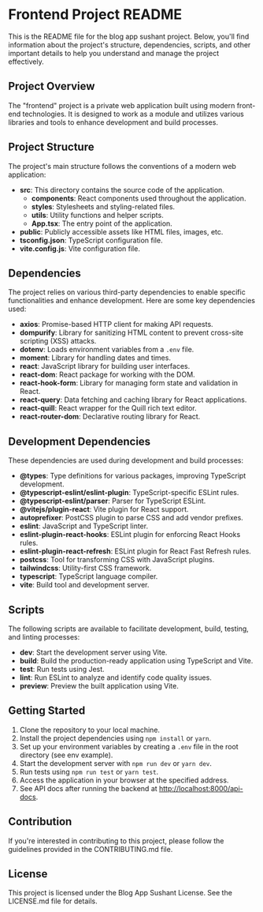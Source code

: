 # Frontend Project README

This is the README file for the blog app sushant project. Below, you'll find information about the project's structure, dependencies, scripts, and other important details to help you understand and manage the project effectively.

## Project Overview

The "frontend" project is a private web application built using modern front-end technologies. It is designed to work as a module and utilizes various libraries and tools to enhance development and build processes.

## Project Structure

The project's main structure follows the conventions of a modern web application:

- **src**: This directory contains the source code of the application.
  - **components**: React components used throughout the application.
  - **styles**: Stylesheets and styling-related files.
  - **utils**: Utility functions and helper scripts.
  - **App.tsx**: The entry point of the application.
- **public**: Publicly accessible assets like HTML files, images, etc.
- **tsconfig.json**: TypeScript configuration file.
- **vite.config.js**: Vite configuration file.

## Dependencies

The project relies on various third-party dependencies to enable specific functionalities and enhance development. Here are some key dependencies used:

- **axios**: Promise-based HTTP client for making API requests.
- **dompurify**: Library for sanitizing HTML content to prevent cross-site scripting (XSS) attacks.
- **dotenv**: Loads environment variables from a `.env` file.
- **moment**: Library for handling dates and times.
- **react**: JavaScript library for building user interfaces.
- **react-dom**: React package for working with the DOM.
- **react-hook-form**: Library for managing form state and validation in React.
- **react-query**: Data fetching and caching library for React applications.
- **react-quill**: React wrapper for the Quill rich text editor.
- **react-router-dom**: Declarative routing library for React.

## Development Dependencies

These dependencies are used during development and build processes:

- **@types**: Type definitions for various packages, improving TypeScript development.
- **@typescript-eslint/eslint-plugin**: TypeScript-specific ESLint rules.
- **@typescript-eslint/parser**: Parser for TypeScript ESLint.
- **@vitejs/plugin-react**: Vite plugin for React support.
- **autoprefixer**: PostCSS plugin to parse CSS and add vendor prefixes.
- **eslint**: JavaScript and TypeScript linter.
- **eslint-plugin-react-hooks**: ESLint plugin for enforcing React Hooks rules.
- **eslint-plugin-react-refresh**: ESLint plugin for React Fast Refresh rules.
- **postcss**: Tool for transforming CSS with JavaScript plugins.
- **tailwindcss**: Utility-first CSS framework.
- **typescript**: TypeScript language compiler.
- **vite**: Build tool and development server.

## Scripts

The following scripts are available to facilitate development, build, testing, and linting processes:

- **dev**: Start the development server using Vite.
- **build**: Build the production-ready application using TypeScript and Vite.
- **test**: Run tests using Jest.
- **lint**: Run ESLint to analyze and identify code quality issues.
- **preview**: Preview the built application using Vite.

## Getting Started

1. Clone the repository to your local machine.
2. Install the project dependencies using `npm install` or `yarn`.
3. Set up your environment variables by creating a `.env` file in the root directory (see env example).
4. Start the development server with `npm run dev` or `yarn dev`.
5. Run tests using `npm run test` or `yarn test`.
6. Access the application in your browser at the specified address.
7. See API docs after running the backend at [http://localhost:8000/api-docs](http://localhost:8000/api-docs).

## Contribution

If you're interested in contributing to this project, please follow the guidelines provided in the CONTRIBUTING.md file.

## License

This project is licensed under the Blog App Sushant License. See the LICENSE.md file for details.
